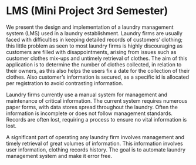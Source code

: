 # LMS (Mini Project 3rd Semester)

We present the design and implementation of a laundry management system (LMS) used in a laundry establishment. Laundry firms are usually faced with difficulties in keeping detailed records of customers’ clothing; this little problem as seen to most laundry firms is highly  discouraging as customers are filled with disappointments, arising from issues such as customer clothes mix-ups and untimely retrieval of clothes. The aim of this application is to determine the number of clothes collected, in relation to their owners, as this also helps the users fix a date for the collection of their clothes. Also customer’s information is secured, as a specific id is allocated per registration to avoid contrasting information.

Laundry firms currently use a manual system for management and maintenance of critical information. The current system requires numerous paper forms, with data stores spread throughout the laundry. Often the information is incomplete or does not follow management standards. Records are often lost, requiring a process to ensure no vital information is lost.

A significant part of operating any laundry firm involves management and timely retrieval of great volumes of information. This information involves user information, clothing records history.  The goal is to automate laundry management system and make it error free. 
